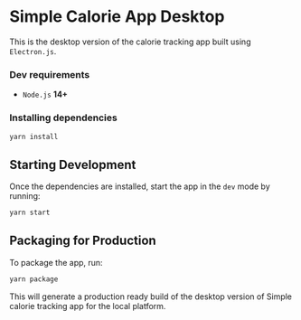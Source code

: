 # Simple Calorie App Desktop
This is the desktop version of the calorie tracking app built using `Electron.js`.

### Dev requirements

-   `Node.js` **14+**


### Installing dependencies

```bash
yarn install
```

## Starting Development

Once the dependencies are installed, start the app in the `dev` mode by running:

```bash
yarn start
```

## Packaging for Production

To package the app, run:

```bash
yarn package
```

This will generate a production ready build of the desktop version of Simple calorie tracking app for the local platform.
